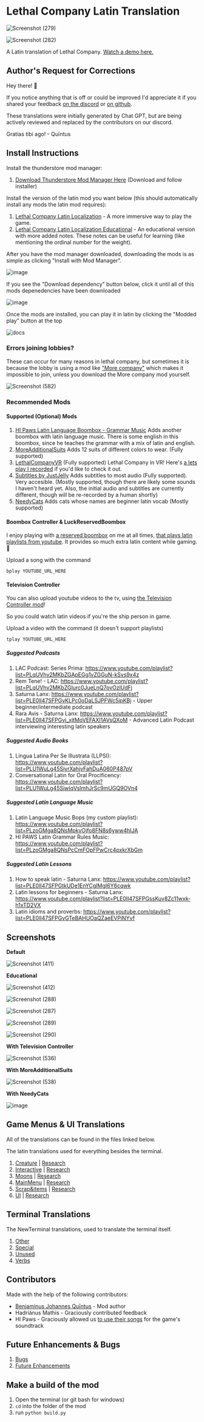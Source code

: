 # Lethal Company Latin Translation

![Screenshot (279)](https://github.com/benjenkinsv95/lethal-company-latin-mod/assets/6377344/d2a7fd94-b074-4f67-8308-324c48f7ff33)

![Screenshot (282)](https://github.com/benjenkinsv95/lethal-company-latin-mod/assets/6377344/7faab851-6fc0-49c8-93dd-9cf5aa88330e)

A Latin translation of Lethal Company. [Watch a demo here.](https://www.youtube.com/watch?v=Czz-cJUbtaM)

## Author's Request for Corrections

Hey there! 👋

If you notice anything that is off or could be improved I'd appreciate it if you shared your feedback [on the discord](https://discord.gg/ludus) or [on github](https://github.com/benjenkinsv95/lethal-company-latin-mod/issues/new).

These translations were initially generated by Chat GPT, but are being actively reviewed and replaced by the contributors on our discord.

Gratias tibi ago! - Quīntus

## Install Instructions

Install the thunderstore mod manager:
1. [Download Thunderstore Mod Manager Here](https://www.overwolf.com/app/Thunderstore-Thunderstore_Mod_Manager) (Download and follow installer)

Install the version of the latin mod you want below (this should automatically install any mods the latin mod requires):
1. [Lethal Company Latin Localization](https://thunderstore.io/c/lethal-company/p/LudusTranslationis/Lethal_Company_Latin_Localization/) - A more immersive way to play the game.
2. [Lethal Company Latin Localization Educational](https://thunderstore.io/c/lethal-company/p/LudusTranslationis/Lethal_Company_Latin_Educational/) - An educational version with more added notes. These notes can be useful for learning (like mentioning the ordinal number for the weight).

After you have the mod manager downloaded, downloading the mods is as simple as clicking "Install with Mod Manager".

![image](https://github.com/benjenkinsv95/lethal-company-latin-mod/assets/6377344/ce9296b6-60be-4c08-bd0a-e52062891eb4)

If you see the "Download dependency" button below, click it until all of this mods depenedencies have been downloaded

![image](https://github.com/benjenkinsv95/lethal-company-latin-mod/assets/6377344/a967d6f4-50c5-4d6d-b000-a1a47ed43143)

Once the mods are installed, you can play it in latin by clicking the "Modded play" button at the top

![docs](https://github.com/benjenkinsv95/lethal-company-latin-mod/assets/6377344/a23be6cf-0951-47ad-a86b-26dc56366067)

### Errors joining lobbies?

These can occur for many reasons in lethal company, but sometimes it is because the lobby is using a mod like ["More company"](https://thunderstore.io/c/lethal-company/p/notnotnotswipez/MoreCompany/) which makes it impossible to join, unless you download the More company mod yourself.

![Screenshot (582)](https://github.com/benjenkinsv95/lethal-company-latin-mod/assets/6377344/b8b9392c-24d6-4318-8fbf-041cc274279d)


### Recommended Mods

#### Supported (Optional) Mods

1. [HI Paws Latin Language Boombox - Grammar Music](https://thunderstore.io/c/lethal-company/p/LudusTranslationis/HI_PAWS_LATIN_BOOMBOX/) Adds another boombox with latin language music. There is some english in this boombox, since he teaches the grammar with a mix of latin and english.
2. [MoreAdditionalSuits](https://thunderstore.io/c/lethal-company/p/ChooMcoo/MoreAdditionalSuits/) Adds 12 suits of different colors to wear. (Fully supported)
3. [LethalCompanyVR](https://thunderstore.io/c/lethal-company/p/DaXcess/LethalCompanyVR/) (Fully supported) Lethal Company in VR! Here's [a lets play I recorded](https://www.youtube.com/watch?v=VgfxZVCrRF4) if you'd like to check it out.
4. [Subtitles by JustJelly](https://thunderstore.io/c/lethal-company/p/JustJelly/Subtitles/) Adds subtitles to most audio (Fully supported). Very accesible. (Mostly supported, though there are likely some sounds I haven't heard yet. Also, the initial audio and subtitles are currently different, though will be re-recorded by a human shortly)
5. [NeedyCats](https://thunderstore.io/c/lethal-company/p/Jordo/NeedyCats/) Adds cats whose names are beginner latin vocab (Mostly supported)

#### Boombox Controller & LuckReservedBoombox

I enjoy playing with [a reserved boombox](https://thunderstore.io/c/lethal-company/p/Luck/LuckReservedBoombox/) on me at all times, [that plays latin playlists from youtube](https://thunderstore.io/c/lethal-company/p/KoderTeh/Boombox_Controller/). It provides so much extra latin content while gaming. 🙂

Upload a song with the command 

```
bplay YOUTUBE_URL_HERE
```

#### Television Controller

You can also upload youtube videos to the tv, using [the Television Controller mod](https://thunderstore.io/c/lethal-company/p/KoderTeh/Television_Controller/)!


So you could watch latin videos if you're the ship person in game.

Upload a video with the command (it doesn't support playlists)

```
tplay YOUTUBE_URL_HERE
```

##### Suggested Podcasts
1. LAC Podcast: Series Prima: https://www.youtube.com/playlist?list=PLqUVhv2MKbZGApEGg1vZGGuN-kSvs9x4z
2. Rem Tene! - LAC: https://www.youtube.com/playlist?list=PLqUVhv2MKbZGlurc0JueLnQ7ovOzlUdFj
1. Saturna Lanx: https://www.youtube.com/playlist?list=PLE0lI47SFPGvKLPc0oDaLSJPFWc5jpKBj - Upper beginner/intermediate podcast
2. Rara Avis - Saturna Lanx: https://www.youtube.com/playlist?list=PLE0lI47SFPGvj_xjtMoVEFAXI1AVsQXoM - Advanced Latin Podcast interviewing interesting latin speakers

##### Suggested Audio Books
1. Lingua Latina Per Se Illustrata (LLPSI): https://www.youtube.com/playlist?list=PLU1WuLg45SiyrXahjvFahDuA060P487pV
2. Conversational Latin for Oral Procificency: https://www.youtube.com/playlist?list=PLU1WuLg45SiwIqVslmhJrSc9mUGQ9OVn4


##### Suggested Latin Language Music
1. Latin Language Music Bops (my custom playlist): https://www.youtube.com/playlist?list=PLzoGMga8QNsMpkvOjfo8FN8s6yww4hIJA
2. HI PAWS Latin Grammar Rules Music: https://www.youtube.com/playlist?list=PLzoGMga8QNsPcCmFOpFPwCrc4pxkrXbGm

##### Suggested Latin Lessons
1. How to speak latin - Saturna Lanx: https://www.youtube.com/playlist?list=PLE0lI47SFPGtkUDe1EnYCgIMgI6Y6cqwk
2. Latin lessons for beginners - Saturna Lanx: https://www.youtube.com/playlist?list=PLE0lI47SFPGssKuv8Zc11wxk-h1xTD2VX
3. Latin idioms and proverbs: https://www.youtube.com/playlist?list=PLE0lI47SFPGvGTeBAHUOaQZaeEVPiNYvf


## Screenshots

**Default**

![Screenshot (411)](https://github.com/benjenkinsv95/lethal-company-latin-mod/assets/6377344/60eb8cea-c616-4046-911e-ef93af9013fa)


**Educational**

![Screenshot (412)](https://github.com/benjenkinsv95/lethal-company-latin-mod/assets/6377344/87cb0e7a-df16-4bac-8cd8-e3625e703c9d)

![Screenshot (288)](https://github.com/benjenkinsv95/lethal-company-latin-mod/assets/6377344/cea58d03-2c9a-4b55-ae1e-da585b1fd788)

![Screenshot (287)](https://github.com/benjenkinsv95/lethal-company-latin-mod/assets/6377344/0c80061f-0eb6-4ab8-b4eb-1724c173dfd1)

![Screenshot (289)](https://github.com/benjenkinsv95/lethal-company-latin-mod/assets/6377344/e2641e3d-a193-448d-86f8-ec0b773e960e)

![Screenshot (290)](https://github.com/benjenkinsv95/lethal-company-latin-mod/assets/6377344/3d908d96-d2e2-419f-b9a4-611b7ca746c6)

**With Television Controller**

![Screenshot (536)](https://github.com/benjenkinsv95/lethal-company-latin-mod/assets/6377344/1f8ec889-d6c6-4815-8448-b215a676bd0c)

**With MoreAdditionalSuits**

![Screenshot (538)](https://github.com/benjenkinsv95/lethal-company-latin-mod/assets/6377344/d72bf222-16f2-4452-a3a8-254e7634b478)


**With NeedyCats**

![image](https://github.com/benjenkinsv95/lethal-company-latin-mod/assets/6377344/6b6ba9e4-4d06-4cb6-b2d0-95102a1335ae)


## Game Menus & UI Translations
All of the translations can be found in the files linked below.

The latin translations used for everything besides the terminal.

1. [Creature](https://github.com/benjenkinsv95/lethal-company-latin-mod/blob/main/BepInEx/config/la/Creature.txt) | [Research](https://github.com/benjenkinsv95/lethal-company-latin-mod/issues/31#issuecomment-1891067445)
2. [Interactive](https://github.com/benjenkinsv95/lethal-company-latin-mod/blob/main/BepInEx/config/la/Interactive.txt) | [Research](https://github.com/benjenkinsv95/lethal-company-latin-mod/issues/33)
3. [Moons](https://github.com/benjenkinsv95/lethal-company-latin-mod/blob/main/BepInEx/config/la/Moons.txt) | [Research](https://github.com/benjenkinsv95/lethal-company-latin-mod/issues/46)
4. [MainMenu](https://github.com/benjenkinsv95/lethal-company-latin-mod/blob/main/BepInEx/config/la/MainMenu.txt) | [Research](https://github.com/benjenkinsv95/lethal-company-latin-mod/issues/48)
5. [Scrap&items](https://github.com/benjenkinsv95/lethal-company-latin-mod/blob/main/BepInEx/config/la/Scrap&items.txt) | [Research](https://github.com/benjenkinsv95/lethal-company-latin-mod/issues/32#issuecomment-1893014092)
6. [UI](https://github.com/benjenkinsv95/lethal-company-latin-mod/blob/main/BepInEx/config/la/UI.txt) | [Research](https://github.com/benjenkinsv95/lethal-company-latin-mod/issues/47)

## Terminal Translations
The NewTerminal translations, used to translate the terminal itself.

1. [Other](https://github.com/benjenkinsv95/lethal-company-latin-mod/blob/main/BepInEx/config/NewTerminal-Other.cfg)
2. [Special](https://github.com/benjenkinsv95/lethal-company-latin-mod/blob/main/BepInEx/config/NewTerminal-Special.cfg)
3. [Unused](https://github.com/benjenkinsv95/lethal-company-latin-mod/blob/main/BepInEx/config/NewTerminal-Unused.cfg)
4. [Verbs](https://github.com/benjenkinsv95/lethal-company-latin-mod/blob/main/BepInEx/config/NewTerminal-Verbs.cfg)

## Contributors

Made with the help of the following contributors:

* [Benjaminus Johannes Quīntus](https://ben-jenkins.com/welcome) - Mod author
* Hadriánus Mathis - Graciously contributed feedback
* HI Paws - Graciously allowed us [to use their songs](https://www.youtube.com/c/HIPAWS) for the game's soundtrack

## Future Enhancements & Bugs

1. [Bugs](https://github.com/benjenkinsv95/lethal-company-latin-mod/labels/bug)
2. [Future Enhancements](https://github.com/benjenkinsv95/lethal-company-latin-mod/labels/enhancement)

## Make a build of the mod

1. Open the terminal (or git bash for windows)
2. `cd` into the folder of the mod
3. run `python build.py`
